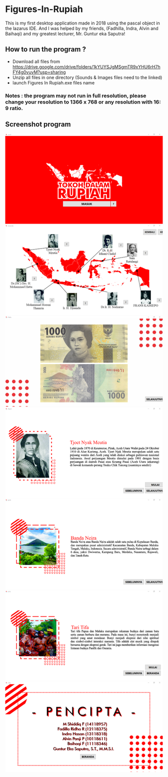 # Figures-In-Rupiah
This is my first desktop application made in 2018 using the pascal object in the lazarus IDE. And I was helped by my friends, (Fadhilla, Indra, Alvin and Baihaqi) and my greatest lecturer, Mr. Guntur eka Saputra!

## How to run the program ?
 - Download all files from https://drive.google.com/drive/folders/1kYUYSJgMSgmTR9xYHU6rH7hFY4g0vuvM?usp=sharing
 - Unzip all files in one directory (Sounds & Images files need to the linked)
 - launch Figures In Rupiah.exe files name

### Notes : the program may not run in full resolution, please change your resolution to 1366 x 768 or any resolution with 16: 9 ratio.

## Screenshot program

![alt text](https://github.com/mas-diq/Figures-In-Rupiah/blob/main/Screenshot/Screenshot-1.png)
![alt text](https://github.com/mas-diq/Figures-In-Rupiah/blob/main/Screenshot/Screenshot-2.png)
![alt text](https://github.com/mas-diq/Figures-In-Rupiah/blob/main/Screenshot/Screenshot-4.png)
![alt text](https://github.com/mas-diq/Figures-In-Rupiah/blob/main/Screenshot/Screenshot-5.png)
![alt text](https://github.com/mas-diq/Figures-In-Rupiah/blob/main/Screenshot/Screenshot-6.png)
![alt text](https://github.com/mas-diq/Figures-In-Rupiah/blob/main/Screenshot/Screenshot-7.png)
![alt text](https://github.com/mas-diq/Figures-In-Rupiah/blob/main/Screenshot/Screenshot-0.png)
